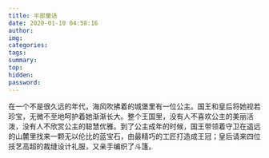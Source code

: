 ```yaml
---
title: 半部童话
date: 2020-01-10 04:58:16
author:
img:
categories:
tags:
summary:
top:
hidden:
password:
---
```

  在一个不是很久远的年代，海风吹拂着的城堡里有一位公主。国王和皇后将她视若珍宝，无微不至地呵护着她渐渐长大。整个王国里，没有人不喜欢公主的美丽活泼，没有人不欣赏公主的聪慧优雅。到了公主成年的时候，国王带领着守卫在遥远的山麓里找来一颗无以伦比的蓝宝石，由最精巧的工匠打造成王冠；皇后请来四位技艺高超的裁缝设计礼服，又亲手编织了斗篷。
